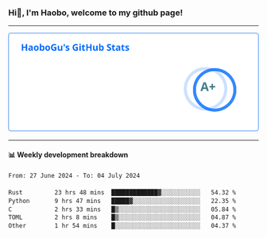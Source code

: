 <!--<h2 align="center"> Hi👋, I'm Haobo, welcome to my github page! </h2>-->
### Hi👋, I'm Haobo, welcome to my github page!
-------

<img href="https://github.com/HaoboGu" src="assets/stats.svg" alt="github stats" /> 

-------

#### 📊 **Weekly development breakdown**
<!--START_SECTION:waka-->

```txt
From: 27 June 2024 - To: 04 July 2024

Rust         23 hrs 48 mins  █████████████▓░░░░░░░░░░░   54.32 %
Python       9 hrs 47 mins   █████▓░░░░░░░░░░░░░░░░░░░   22.35 %
C            2 hrs 33 mins   █▒░░░░░░░░░░░░░░░░░░░░░░░   05.84 %
TOML         2 hrs 8 mins    █▒░░░░░░░░░░░░░░░░░░░░░░░   04.87 %
Other        1 hr 54 mins    █░░░░░░░░░░░░░░░░░░░░░░░░   04.37 %
```

<!--END_SECTION:waka-->
<!--
backup url: https://github-readme-status-dusky-ten.vercel.app/api?username=HaoboGu&count_private=true&show_icons=true&theme=transparent&border_color=2f80ed
-->
<!--
**HaoboGu/HaoboGu** is a ✨ _special_ ✨ repository because its `README.md` (this file) appears on your GitHub profile.

Here are some ideas to get you started:

- 🔭 I’m currently working on AI-assisted programming tools
- 🌱 I’m currently learning ...
- 👯 I’m looking to collaborate on ...
- 🤔 I’m looking for help with ...
- 💬 Ask me about ...
- 📫 How to reach me: ...
- 😄 Pronouns: ...
- ⚡ Fun fact: ...
-->
